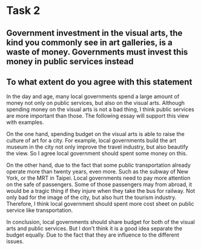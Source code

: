 # Task 2

## Government investment in the visual arts, the kind you commonly see in art galleries, is a waste of money. Governments must invest this money in public services instead

## To what extent do you agree with this statement

In the day and age, many local governments spend a large amount of money not only on public services, but also on the visual arts. Although spending money on the visual arts is not a bad thing, I think public services are more important than those. The following essay will support this view with examples.

On the one hand, spending budget on the visual arts is able to raise the culture of art for a city. For example, local governments build the art museum in the city not only improve the travel industry, but also beautify the view. So I agree local government should spent some money on this.

On the other hand, due to the fact that some public transportation already operate more than twenty years, even more. Such as the subway of New York, or the MRT in Taipei. Local governments need to pay more attention on the safe of passengers. Some of those passengers may from abroad, it would be a tragic thing if they injure when they take the bus for railway. Not only bad for the image of the city, but also hurt the tourism industry. Therefore, I think local government should spent more cost sheet on public service like transportation.

In conclusion, local governments should share budget for both of the visual arts and public services. But I don't think it is a good idea separate the budget equally. Due to the fact that they are influence to the different issues.